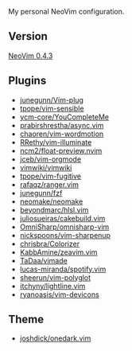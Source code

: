 My personal NeoVim configuration.

Version
--------

[NeoVim 0.4.3](https://github.com/neovim/neovim/releases/tag/v0.4.3)

Plugins
--------

- [junegunn/Vim-plug](https://github.com/junegunn/vim-plug)
- [tpope/vim-sensible](https://github.com/tpope/vim-sensible)
- [ycm-core/YouCompleteMe](https://github.com/ycm-core/YouCompleteMe)
- [prabirshrestha/async.vim](https://github.com/prabirshrestha/async.vim)
- [chaoren/vim-wordmotion](https://github.com/chaoren/vim-wordmotion)
- [RRethy/vim-illuminate](https://github.com/RRethy/vim-illuminate)
- [ncm2/float-preview.nvim](https://github.com/ncm2/float-preview.nvim)
- [jceb/vim-orgmode](https://github.com/jceb/vim-orgmode)
- [vimwiki/vimwiki](https://github.com/vimwiki/vimwiki)
- [tpope/vim-fugitive](https://github.com/tpope/vim-fugitive)
- [rafaqz/ranger.vim](https://github.com/rafaqz/ranger.vim)
- [junegunn/fzf](https://github.com/junegunn/fzf)
- [neomake/neomake](https://github.com/neomake/neomake)
- [beyondmarc/hlsl.vim](https://github.com/beyondmarc/hlsl.vim)
- [juliosueiras/cakebuild.vim](https://github.com/juliosueiras/cakebuild.vim)
- [OmniSharp/omnisharp-vim](https://github.com/OmniSharp/omnisharp-vim)
- [nickspoons/vim-sharpenup](https://github.com/nickspoons/vim-sharpenup)
- [chrisbra/Colorizer](https://github.com/chrisbra/Colorizer)
- [KabbAmine/zeavim.vim](https://github.com/KabbAmine/zeavim.vim)
- [TaDaa/vimade](https://github.com/TaDaa/vimade)
- [lucas-miranda/spotify.vim](https://github.com/lucas-miranda/spotify.vim)
- [sheerun/vim-polyglot](https://github.com/sheerun/vim-polyglot)
- [itchyny/lightline.vim](https://github.com/itchyny/lightline.vim)
- [ryanoasis/vim-devicons](https://github.com/ryanoasis/vim-devicons)

Theme
------

- [joshdick/onedark.vim](https://github.com/joshdick/onedark.vim)
